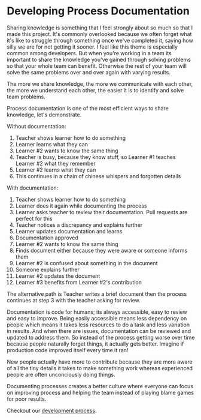 # Developing Process Documentation

Sharing knowledge is something that I feel strongly about so much so that I made this project. It's commonly overlooked because we often forget what it's like to struggle through something once we've completed it, saying how silly we are for not getting it sooner. I feel like this theme is especially common among developers. But when you're working in a team its important to share the knowledge you've gained through solving problems so that your whole team can benefit. Otherwise the rest of your team will solve the same problems over and over again with varying results.

The more we share knowledge, the more we communicate with each other, the more we understand each other, the easier it is to identify and solve team problems.

Process documentation is one of the most efficient ways to share knowledge, let's demonstrate.

Without documentation:

1. Teacher shows learner how to do something
2. Learner learns what they can
3. Learner \#2 wants to know the same thing
4. Teacher is busy, because they know stuff, so Learner \#1 teaches Learner \#2 what they remember
5. Learner \#2 learns what they can
6. This continues in a chain of chinese whispers and forgotten details

With documentation:

1. Teacher shows learner how to do something
2. Learner does it again while documenting the process
3. Learner asks teacher to review their documentation. Pull requests are perfect for this
4. Teacher notices a discrepancy and explains further
5. Learner updates documentation and learns
6. Documentation approved
7. Learner \#2 wants to know the same thing
8. Finds document either because they were aware or someone informs them
9. Learner \#2 is confused about something in the document
10. Someone explains further
11. Learner \#2 updates the document
12. Learner \#3 benefits from Learner \#2's contribution

The alternative path is Teacher writes a brief document then the process continues at step 3 with the teacher asking for review.

Documentation is code for humans; its always accessible, easy to review and easy to improve. Being easily accessible means less dependency on people which means it takes less resources to do a task and less variation in results. And when there are issues, documentation can be reviewed and updated to address them. So instead of the process getting worse over time because people naturally forget things, it actually gets better. Imagine if production code improved itself every time it ran!

New people actually have more to contribute because they are more aware of all the tiny details it takes to make something work whereas experienced people are often unconciously doing things.

Documenting processes creates a better culture where everyone can focus on improving process and helping the team instead of playing blame games for poor results.

Checkout our [development process](developmentprocess-tasks.md).

